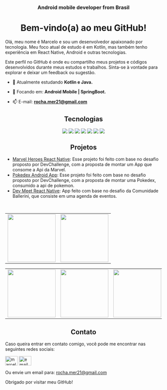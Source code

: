 <h3 align="center">Android mobile developer from Brasil</h3>

<h1 align="center">Bem-vindo(a) ao meu GitHub!</h1>
    <p>Olá, meu nome é Marcelo e sou um desenvolvedor apaixonado por tecnologia. Meu foco atual de estudo é em Kotlin, mas também tenho experiência em React Native, Android e outras tecnologias.</p>
    <p>Este perfil no GitHub é onde eu compartilho meus projetos e códigos desenvolvidos durante meus estudos e trabalhos. Sinta-se à vontade para explorar e deixar um feedback ou sugestão.</p>
    
- 🌱 Atualmente estudando **Kotlin e Java.**

- 💬 Focando em: **Android Mobile | SpringBoot.**

- 📫 E-mail: **rocha.mer21@gmail.com**

<h2 align="center">Tecnologias</h2>
<div align="center">
<img src="https://img.shields.io/badge/androidstudio-43853D?style=for-the-badge&logo=androidstudio&logoColor=white"/>
<img src="https://img.shields.io/badge/kotlin-9370DB?style=for-the-badge&logo=kotlin&logoColor=white"/>
<img src="https://img.shields.io/badge/spring-43853D?style=for-the-badge&logo=spring&logoColor=white"/>
<img src="https://img.shields.io/badge/java-D2691E?style=for-the-badge&logo=openjdk&logoColor=white"/>
<img src="https://img.shields.io/badge/react-1E90FF?style=for-the-badge&logo=react&logoColor=white" />
<img src="https://img.shields.io/badge/javascript-FFD700?style=for-the-badge&logo=javascript&logoColor=white"/>
<img src="https://img.shields.io/badge/rust-FF4500?style=for-the-badge&logo=rust&logoColor=white"/>

    
</div>

<div>
    <h2 align="center">Projetos</h2>
    <ul>
      <li><a href="https://github.com/marcelosanto/marvel-heroes-expo-rn-app">Marvel Heroes React Native</a>: Esse projeto foi feito com base no desafio proposto por DevChallenge, com a proposta de montar um App que consome a Api da Marvel.</li>
      <li><a href="https://github.com/marcelosanto/pokedex-android-kotlin">Pokedex Android App</a>: Esse projeto foi feito com base no desafio proposto por DevChallenge, com a proposta de montar uma Pokedex, consumido a api de pokemon.</li>
      <li><a href="https://github.com/marcelosanto/devmeet">Dev Meet React Native</a>: App feito com base no desafio da Comunidade Ballerini, que consiste em uma agenda de eventos.</li>
    </ul>
    </div>
    <br>
    <div align="center">
  <table>
    <tr><td><img height="154em" src="https://github-profile-summary-cards.vercel.app/api/cards/profile-details?username=marcelosanto&theme=github_dark"/></td><td>
    <img height="154em" src="https://github-profile-summary-cards.vercel.app/api/cards/productive-time?username=marcelosanto&theme=github_dark"/></td></tr>
  </table>
  <table>
    <tr><td><img height="154em" src="https://github-profile-summary-cards.vercel.app/api/cards/most-commit-language?username=marcelosanto&theme=github_dark"/></td><td>
    <img height="154em" src="https://github-profile-summary-cards.vercel.app/api/cards/repos-per-language?username=marcelosanto&theme=github_dark"/></td><td>
    <img height="154em" src="https://github-profile-summary-cards.vercel.app/api/cards/stats?username=marcelosanto&theme=github_dark"/></td></tr>
  </table>
</div>


<h2 align="center">Contato</h2>
    <p>Caso queira entrar em contato comigo, você pode me encontrar nas seguintes redes sociais:</p>
    <p align="left">
<a href="https://linkedin.com/in/marcelo-rochaa" target="blank"><img align="center" src="https://cdn.jsdelivr.net/gh/devicons/devicon/icons/linkedin/linkedin-original.svg" alt="marcelo-rochaa" height="30" width="40" /></a>
  <a href="mailto:rocha.mer21@gmail.com" target="blank"><img align="center" src="https://cdn.jsdelivr.net/gh/devicons/devicon/icons/google/google-plain.svg" alt="email" height="30" width="40" /></a>
  
</p>
    <p>Ou envie um email para: <a href="mailto:rocha.mer21@gmail.com">rocha.mer21@gmail.com</a></p>
    <p>Obrigado por visitar meu GitHub!</p>
  </body>
</html>
